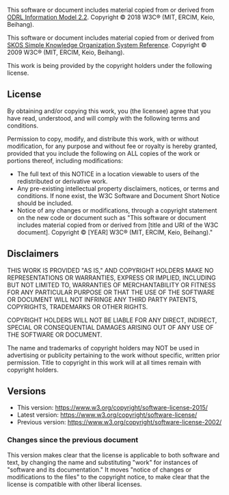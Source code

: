 This software or document includes material copied from or derived from [ODRL Information Model 2.2](https://www.w3.org/TR/odrl-model/). Copyright © 2018 W3C® (MIT, ERCIM, Keio, Beihang).

This software or document includes material copied from or derived from [SKOS Simple Knowledge Organization System Reference](https://www.w3.org/TR/skos-reference/). Copyright © 2009 W3C® (MIT, ERCIM, Keio, Beihang).

This work is being provided by the copyright holders under the following license.

## License

By obtaining and/or copying this work, you (the licensee) agree that you have read, understood, and will comply with the following terms and conditions.

Permission to copy, modify, and distribute this work, with or without modification, for any purpose and without fee or royalty is hereby granted, provided that you include the following on ALL copies of the work or portions thereof, including modifications:

* The full text of this NOTICE in a location viewable to users of the redistributed or derivative work.
* Any pre-existing intellectual property disclaimers, notices, or terms and conditions. If none exist, the W3C Software and Document Short Notice should be included.
* Notice of any changes or modifications, through a copyright statement on the new code or document such as "This software or document includes material copied from or derived from [title and URI of the W3C document]. Copyright © [YEAR] W3C® (MIT, ERCIM, Keio, Beihang)."

## Disclaimers

THIS WORK IS PROVIDED "AS IS," AND COPYRIGHT HOLDERS MAKE NO REPRESENTATIONS OR WARRANTIES, EXPRESS OR IMPLIED, INCLUDING BUT NOT LIMITED TO, WARRANTIES OF MERCHANTABILITY OR FITNESS FOR ANY PARTICULAR PURPOSE OR THAT THE USE OF THE SOFTWARE OR DOCUMENT WILL NOT INFRINGE ANY THIRD PARTY PATENTS, COPYRIGHTS, TRADEMARKS OR OTHER RIGHTS.

COPYRIGHT HOLDERS WILL NOT BE LIABLE FOR ANY DIRECT, INDIRECT, SPECIAL OR CONSEQUENTIAL DAMAGES ARISING OUT OF ANY USE OF THE SOFTWARE OR DOCUMENT.

The name and trademarks of copyright holders may NOT be used in advertising or publicity pertaining to the work without specific, written prior permission. Title to copyright in this work will at all times remain with copyright holders.

## Versions

* This version: https://www.w3.org/copyright/software-license-2015/
* Latest version: https://www.w3.org/copyright/software-license/
* Previous version: https://www.w3.org/copyright/software-license-2002/

### Changes since the previous document

This version makes clear that the license is applicable to both software and text, by changing the name and substituting "work" for instances of "software and its documentation." It moves "notice of changes or modifications to the files" to the copyright notice, to make clear that the license is compatible with other liberal licenses.
